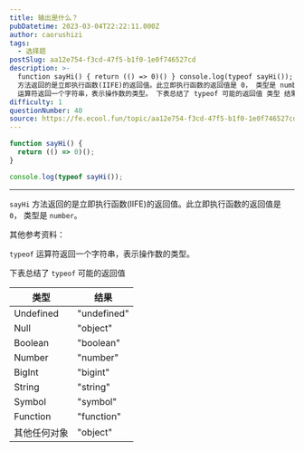 ```yaml
---
title: 输出是什么？
pubDatetime: 2023-03-04T22:22:11.000Z
author: caorushizi
tags:
  - 选择题
postSlug: aa12e754-f3cd-47f5-b1f0-1e0f746527cd
description: >-
  function sayHi() { return (() => 0)() } console.log(typeof sayHi()); sayHi
  方法返回的是立即执行函数(IIFE)的返回值。此立即执行函数的返回值是 0， 类型是 number。 其他参考资料： typeof
  运算符返回一个字符串，表示操作数的类型。 下表总结了 typeof 可能的返回值 类型 结果 Undefined "u
difficulty: 1
questionNumber: 40
source: https://fe.ecool.fun/topic/aa12e754-f3cd-47f5-b1f0-1e0f746527cd
---
```


```javascript
function sayHi() {
  return (() => 0)();
}

console.log(typeof sayHi());
```

---

`sayHi` 方法返回的是立即执行函数(IIFE)的返回值。此立即执行函数的返回值是 `0`， 类型是 `number`。

其他参考资料：

`typeof` 运算符返回一个字符串，表示操作数的类型。

下表总结了 `typeof` 可能的返回值

| 类型         | 结果        |
| ------------ | ----------- |
| Undefined    | "undefined" |
| Null         | "object"    |
| Boolean      | "boolean"   |
| Number       | "number"    |
| BigInt       | "bigint"    |
| String       | "string"    |
| Symbol       | "symbol"    |
| Function     | "function"  |
| 其他任何对象 | "object"    |
